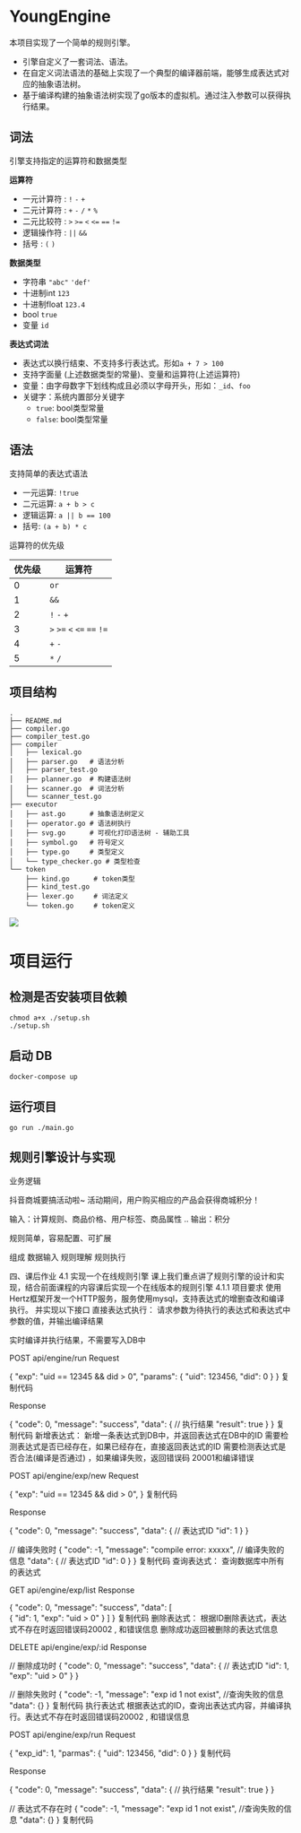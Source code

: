 # YoungEngine

本项目实现了一个简单的规则引擎。 
- 引擎自定义了一套词法、语法。
- 在自定义词法语法的基础上实现了一个典型的编译器前端，能够生成表达式对应的抽象语法树。
- 基于编译构建的抽象语法树实现了go版本的虚拟机。通过注入参数可以获得执行结果。

## 词法
引擎支持指定的运算符和数据类型

**运算符**
- 一元计算符 : `!` `-` `+`
- 二元计算符 : `+` `-` `/` `*` `%`
- 二元比较符 : `>` `>=` `<` `<=`  `==` `!=`
- 逻辑操作符 : `||` `&&`
- 括号 : `(` `)`

**数据类型**
- 字符串 `"abc"` `'def'`
- 十进制int `123`
- 十进制float `123.4`
- bool `true`
- 变量 `id`

**表达式词法**
- 表达式以换行结束、不支持多行表达式。形如`a + 7 > 100`
- 支持字面量 (上述数据类型的常量)、变量和运算符(上述运算符)
- 变量：由字母数字下划线构成且必须以字母开头，形如：`_id`、`foo`
- 关键字：系统内置部分关键字 
  - `true`: bool类型常量
  - `false`: bool类型常量

## 语法
支持简单的表达式语法 
- 一元运算: `!true`
- 二元运算: `a + b > c`
- 逻辑运算: `a || b == 100`
- 括号: `(a + b) * c`

运算符的优先级

| 优先级 | 运算符                         |
|-----|-----------------------------|
| 0   | `or`                        |
| 1   | `&&`                        |
| 2   | `!` `-` `+`                 |
| 3   | `>` `>=` `<` `<=` `==` `!=` |
| 4   | `+` `-`                     |
| 5   | `*` `/`                     |

## 项目结构
``` shell
.
├── README.md
├── compiler.go
├── compiler_test.go
├── compiler
│   ├── lexical.go 
│   ├── parser.go   # 语法分析
│   ├── parser_test.go
│   ├── planner.go  # 构建语法树
│   ├── scanner.go  # 词法分析
│   └── scanner_test.go
├── executor
│   ├── ast.go      # 抽象语法树定义
│   ├── operator.go # 语法树执行
│   ├── svg.go      # 可视化打印语法树 - 辅助工具
│   ├── symbol.go   # 符号定义
│   ├── type.go     # 类型定义
│   └── type_checker.go # 类型检查
└── token
    ├── kind.go      # token类型
    ├── kind_test.go
    ├── lexer.go     # 词法定义
    └── token.go     # token定义
```

![](image/node.svg)

# 项目运行

## 检测是否安装项目依赖
```shell
chmod a+x ./setup.sh
./setup.sh
```

## 启动 DB
```shell
docker-compose up
```

## 运行项目
```shell
go run ./main.go
```



## 规则引擎设计与实现

业务逻辑

抖音商城要搞活动啦~
活动期间，用户购买相应的产品会获得商城积分！




输入：计算规则、商品价格、用户标签、商品属性 ..
输出：积分

规则简单，容易配置、可扩展


组成
  数据输入
  规则理解
  规则执行





四、课后作业
4.1 实现一个在线规则引擎
课上我们重点讲了规则引擎的设计和实现，结合前面课程的内容课后实现一个在线版本的规则引擎
4.1.1 项目要求
使用Hertz框架开发一个HTTP服务，服务使用mysql，支持表达式的增删查改和编译执行。
并实现以下接口
直接表达式执行：
请求参数为待执行的表达式和表达式中参数的值，并输出编译结果

实时编译并执行结果，不需要写入DB中


POST api/engine/run
Request

{
    "exp": "uid == 12345 && did > 0",
    "params": {
        "uid": 123456,
        "did": 0
    }
}
复制代码

Response

{
    "code": 0,
    "message": "success",
    "data": {  // 执行结果
        "result": true
    }
}
复制代码
新增表达式：
新增一条表达式到DB中，并返回表达式在DB中的ID
需要检测表达式是否已经存在，如果已经存在，直接返回表达式的ID
需要检测表达式是否合法(编译是否通过) ，如果编译失败，返回错误码 20001和编译错误

POST api/engine/exp/new
Request

{
    "exp": "uid == 12345 && did > 0",
}
复制代码

Response

{
    "code": 0,
    "message": "success",
    "data": {  // 表达式ID
        "id": 1
    }
}

// 编译失败时
{
    "code": -1,
    "message": "compile error: xxxxx", // 编译失败的信息
    "data": {  // 表达式ID
        "id": 0
    }
}
复制代码
查询表达式：
查询数据库中所有的表达式

GET api/engine/exp/list
Response

{
    "code": 0,
    "message": "success",
    "data": [  
        {
            "id": 1,
            "exp": "uid > 0"
        }
    ]
}
复制代码
删除表达式：
根据ID删除表达式，表达式不存在时返回错误码20002 , 和错误信息
删除成功返回被删除的表达式信息

DELETE api/engine/exp/:id
Response

// 删除成功时
{
    "code": 0,
    "message": "success",
    "data": {  // 表达式ID
        "id": 1,
        "exp": "uid > 0"
    }
}

// 删除失败时
{
    "code": -1,
    "message": "exp id 1 not exist", //查询失败的信息
    "data": {}
}
复制代码
执行表达式
根据表达式的ID，查询出表达式内容，并编译执行。表达式不存在时返回错误码20002 , 和错误信息

POST api/engine/exp/run
Request

{
    "exp_id": 1,
    "parmas": {
        "uid": 123456,
        "did": 0
    }
}
复制代码

Response

{
    "code": 0,
    "message": "success",
    "data": {  // 执行结果
        "result": true
    }
}

// 表达式不存在时
{
    "code": -1,
    "message": "exp id 1 not exist", //查询失败的信息
    "data": {}
}
复制代码

